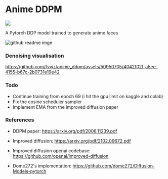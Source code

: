 <h1>Anime DDPM </h1>
<img src="https://img.shields.io/badge/PyTorch-EE4C2C?style=for-the-badge&logo=pytorch&logoColor=white"/>

A Pytorch DDP model trained to generate anime faces

![github readme imge](https://github.com/fvviz/anime_ddpm/assets/50950705/feefbe23-c861-4b21-8579-89001d8f8456)

<h3> Denoising visualisation</h3>

https://github.com/fvviz/anime_ddpm/assets/50950705/4042f02f-a5ee-4155-b67c-2b0731e19e42

<h3> Todo </h3>

- Continue training from epoch 69 (i hit the gpu limit on kaggle and colab)
- Fix the cosine scheduler sampler
- Implement EMA from the improved diffusion paper


<h3> References </h3>

- DDPM paper: https://arxiv.org/pdf/2006.11239.pdf

- Improved diffusion: https://arxiv.org/pdf/2102.09672.pdf

- Improved diffusion openai codebase: https://github.com/openai/improved-diffusion

- Dome272's implementation: https://github.com/dome272/Diffusion-Models-pytorch




